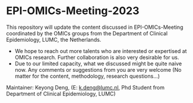 # EPI-OMICs-Meeting-2023
This repository will update the content discussed in EPI-OMICs-Meeting coordinated by the OMICs groups from the Department of Clinical Epidemiology, LUMC, the Netherlands.

- We hope to reach out more talents who are interested or expertised at OMICs research. Further collaboration is also very desirable for us.
- Due to our limited capacity, what we discussed might be quite naive now. Any comments or suggestions from you are very welcome (No matter for the content, methodology, research questions...)

Maintainer: Keyong Deng, (E: k.deng@lumc.nl, Phd Student from Department of Clinical Epidemiology, LUMC)
